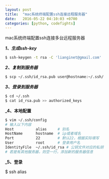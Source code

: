 ```yaml
---
layout: post
title:  "mac系统终端配置ssh连接远程服务器"
date:   2016-05-22 04:10:03 +0700
categories: [python, codefights]
---
```


mac系统终端配置ssh连接多台远程服务器

**_1、生成ssh-key_**

```bash
$ ssh-keygen -t rsa -C 'lianginet@gmail.com'
```

**_2、复制到服务器_**

```bash
$ scp ~/.ssh/id_rsa.pub user@hostname:~/.ssh/
```

**_3、登录到服务器_**

```bash
$ cd ~/.ssh
$ cat id_rsa.pub >> authorized_keys
```

**_4、本地配置**

```bash
$ vim ~/.ssh/config
# 输入以下内容
Host          alias     # 别名
HostName      hostname  # ip或者域名
Port          22        # 默认22，根据实际填写
User          root      # 登录用户名
IdentityFile  ~/.ssh/id_rsa # 公钥文件对应的私钥
# 若是有其他服务器，则空一行，添加新的服务器信息
```

**_5、登录**

$ ssh alias